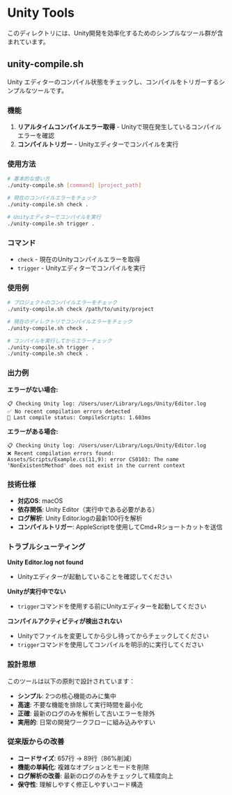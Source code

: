 # Unity Tools

このディレクトリには、Unity開発を効率化するためのシンプルなツール群が含まれています。

## unity-compile.sh

Unity エディターのコンパイル状態をチェックし、コンパイルをトリガーするシンプルなツールです。

### 機能

1. **リアルタイムコンパイルエラー取得** - Unityで現在発生しているコンパイルエラーを確認
2. **コンパイルトリガー** - Unityエディターでコンパイルを実行

### 使用方法

```bash
# 基本的な使い方
./unity-compile.sh [command] [project_path]

# 現在のコンパイルエラーをチェック
./unity-compile.sh check .

# Unityエディターでコンパイルを実行
./unity-compile.sh trigger .
```

### コマンド

- `check` - 現在のUnityコンパイルエラーを取得
- `trigger` - Unityエディターでコンパイルを実行

### 使用例

```bash
# プロジェクトのコンパイルエラーをチェック
./unity-compile.sh check /path/to/unity/project

# 現在のディレクトリでコンパイルエラーをチェック
./unity-compile.sh check .

# コンパイルを実行してからエラーチェック
./unity-compile.sh trigger .
./unity-compile.sh check .
```

### 出力例

**エラーがない場合:**
```
📋 Checking Unity log: /Users/user/Library/Logs/Unity/Editor.log
✅ No recent compilation errors detected
📝 Last compile status: CompileScripts: 1.603ms
```

**エラーがある場合:**
```
📋 Checking Unity log: /Users/user/Library/Logs/Unity/Editor.log
❌ Recent compilation errors found:
Assets/Scripts/Example.cs(11,9): error CS0103: The name 'NonExistentMethod' does not exist in the current context
```

### 技術仕様

- **対応OS**: macOS
- **依存関係**: Unity Editor（実行中である必要がある）
- **ログ解析**: Unity Editor.logの最新100行を解析
- **コンパイルトリガー**: AppleScriptを使用してCmd+Rショートカットを送信

### トラブルシューティング

**Unity Editor.log not found**
- Unityエディターが起動していることを確認してください

**Unityが実行中でない**
- `trigger`コマンドを使用する前にUnityエディターを起動してください

**コンパイルアクティビティが検出されない**
- Unityでファイルを変更してから少し待ってからチェックしてください
- `trigger`コマンドを使用してコンパイルを明示的に実行してください

### 設計思想

このツールは以下の原則で設計されています：

- **シンプル**: 2つの核心機能のみに集中
- **高速**: 不要な機能を排除して実行時間を最小化
- **正確**: 最新のログのみを解析して古いエラーを除外
- **実用的**: 日常の開発ワークフローに組み込みやすい

### 従来版からの改善

- **コードサイズ**: 657行 → 89行（86%削減）
- **機能の単純化**: 複雑なオプションとモードを削除
- **ログ解析の改善**: 最新のログのみをチェックして精度向上
- **保守性**: 理解しやすく修正しやすいコード構造